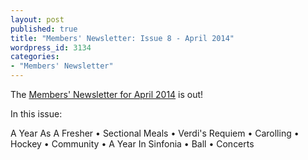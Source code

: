 ```yaml
---
layout: post
published: true
title: "Members' Newsletter: Issue 8 - April 2014"
wordpress_id: 3134
categories:
- "Members' Newsletter"
---
```

The [Members' Newsletter for April 2014](/newsletters/) is out!

<p class="newsletter-summary">In this issue:</p>

<p class="newsletter-summary">A Year As A Fresher • Sectional Meals • Verdi's Requiem • Carolling • Hockey • Community • A Year In Sinfonia • Ball • Concerts</p>

